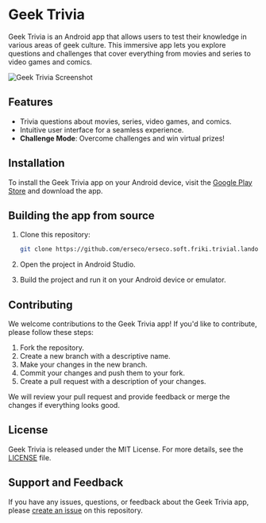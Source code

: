 # Geek Trivia

Geek Trivia is an Android app that allows users to test their knowledge in various areas of geek culture. This immersive app lets you explore questions and challenges that cover everything from movies and series to video games and comics.

![Geek Trivia Screenshot](/Users/ernesto/Library/CloudStorage/Dropbox/Trabajo/git/erseco.soft.friki.trivial.landon/app/src/main/res/drawable-xxhdpi/ic_launcher.png)

## Features

- Trivia questions about movies, series, video games, and comics.
- Intuitive user interface for a seamless experience.
- **Challenge Mode**: Overcome challenges and win virtual prizes!

## Installation

To install the Geek Trivia app on your Android device, visit the [Google Play Store](https://play.google.com/store/apps/details?id=erseco.soft.friki.trivial.landon) and download the app.

## Building the app from source

1. Clone this repository:
   ```bash
   git clone https://github.com/erseco/erseco.soft.friki.trivial.landon.git
   ```

2. Open the project in Android Studio.

3. Build the project and run it on your Android device or emulator.

## Contributing

We welcome contributions to the Geek Trivia app! If you'd like to contribute, please follow these steps:

1. Fork the repository.
2. Create a new branch with a descriptive name.
3. Make your changes in the new branch.
4. Commit your changes and push them to your fork.
5. Create a pull request with a description of your changes.

We will review your pull request and provide feedback or merge the changes if everything looks good.

## License

Geek Trivia is released under the MIT License. For more details, see the [LICENSE](LICENSE) file.

## Support and Feedback

If you have any issues, questions, or feedback about the Geek Trivia app, please [create an issue](https://github.com/erseco/erseco.soft.friki.trivial.landon/issues) on this repository.
